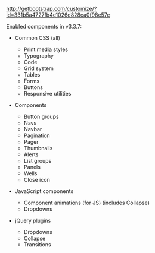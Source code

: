http://getbootstrap.com/customize/?id=331b5a4727fb4e1026d828ca0f98e57e


Enabled components in v3.3.7:


* Common CSS (all)
  * Print media styles
  * Typography
  * Code
  * Grid system
  * Tables
  * Forms
  * Buttons
  * Responsive utilities

* Components
  * Button groups
  * Navs
  * Navbar
  * Pagination
  * Pager
  * Thumbnails
  * Alerts
  * List groups
  * Panels
  * Wells
  * Close icon

* JavaScript components
  * Component animations (for JS) (includes Collapse)
  * Dropdowns

* jQuery plugins
  * Dropdowns
  * Collapse
  * Transitions
